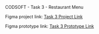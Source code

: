 CODSOFT - Task 3 - Restaurant Menu

Figma project link: [Task 3 Project Link](https://www.figma.com/file/ga47XELFtxS4Q8DgdiadVR/CODSOFT---Task-3---Restaurant-menu?type=design&mode=design&t=RTEo9YJ4TvHxNTrJ-1)

Figma prototype link: [Task 3 Prototype Link](https://www.figma.com/proto/ga47XELFtxS4Q8DgdiadVR/CODSOFT---Task-3---Restaurant-menu?type=design&t=RTEo9YJ4TvHxNTrJ-0&scaling=scale-down&page-id=0%3A1&node-id=1-99)